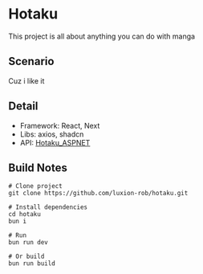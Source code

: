 # Hotaku

This project is all about anything you can do with manga

## Scenario

Cuz i like it

## Detail

- Framework: React, Next
- Libs: axios, shadcn
- API: [Hotaku_ASPNET](https://github.com/ngN-tieN/Hotaku_ASPNET)

## Build Notes

```
# Clone project
git clone https://github.com/luxion-rob/hotaku.git

# Install dependencies
cd hotaku
bun i

# Run
bun run dev

# Or build
bun run build
```
